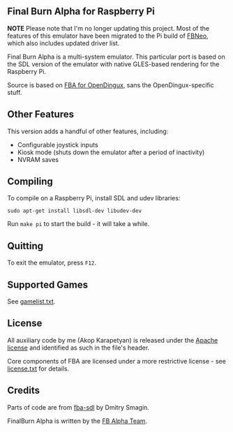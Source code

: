 Final Burn Alpha for Raspberry Pi
---------------------------------

**NOTE** Please note that I'm no longer updating this project. Most of the features of
this emulator have been migrated to the Pi build of
[FBNeo](https://github.com/finalburnneo/FBNeo), which also includes updated driver list.

Final Burn Alpha is a multi-system emulator. This particular port is
based on the SDL version of the emulator with native GLES-based
rendering for the Raspberry Pi.

Source is based on
[FBA for OpenDingux](https://github.com/dmitrysmagin/fba-sdl), sans the
OpenDingux-specific stuff.

Other Features
------------------------------

This version adds a handful of other features, including:

* Configurable joystick inputs
* Kiosk mode (shuts down the emulator after a period of inactivity)
* NVRAM saves

Compiling
---------

To compile on a Raspberry Pi, install SDL and udev libraries:

`sudo apt-get install libsdl-dev libudev-dev`

Run `make pi` to start the build - it will take a while.

Quitting
--------

To exit the emulator, press `F12`.

Supported Games
---------------

See [gamelist.txt](gamelist.txt).

License
-------

All auxiliary code by me (Akop Karapetyan) is released under the [Apache
license](http://www.apache.org/licenses/LICENSE-2.0) and identified as
such in the file's header.

Core components of FBA are licensed under a more restrictive license -
see [license.txt](src/license.txt) for details.

Credits
-------------

Parts of code are from [fba-sdl](https://github.com/dmitrysmagin/fba-sdl)
by Dmitry Smagin.

FinalBurn Alpha is written by the
[FB Alpha Team](http://www.barryharris.me.uk/).
